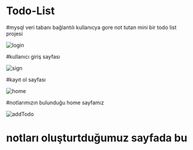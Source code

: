 # Todo-List

#mysql veri tabanı bağlantılı kullanıcya gore not tutan mini bir todo list projesi


![login](https://user-images.githubusercontent.com/106953615/184223251-4c9fe1e6-8dcc-402e-87b8-9bcaa030ad79.png)

#kullanıcı giriş sayfası

![sign](https://user-images.githubusercontent.com/106953615/184223338-7faf68a1-5b9e-4d5d-b839-1b677cc4e7cb.png)


#kayıt ol sayfası


![home](https://user-images.githubusercontent.com/106953615/184223391-ee6ee77b-a4d9-4b70-974f-e43ced6a4b85.png)


#notlarımızın bulunduğu home sayfamız

![addTodo](https://user-images.githubusercontent.com/106953615/184223464-d3781a4a-3b84-4c7c-b1b1-dca6e060e5d1.png)


# notları oluşturtduğumuz sayfada bu
